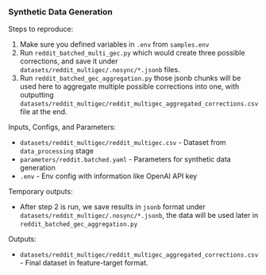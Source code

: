 ### Synthetic Data Generation

Steps to reproduce:
1. Make sure you defined variables in `.env` from `samples.env`
2. Run `reddit_batched_multi_gec.py` which would create three possible corrections, and save it under `datasets/reddit_multigec/.nosync/*.jsonb` files.
3. Run `reddit_batched_gec_aggregation.py` those jsonb chunks will be used here to aggregate multiple possible corrections into one, with outputting `datasets/reddit_multigec/reddit_multigec_aggregated_corrections.csv` file at the end.

Inputs, Configs, and Parameters:

- `datasets/reddit_multigec/reddit_multigec.csv` - Dataset from `data_processing` stage
- `parameters/reddit.batched.yaml` - Parameters for synthetic data generation
- `.env` - Env config with information like OpenAI API key

Temporary outputs:

- After step 2 is run, we save results in `jsonb` format under `datasets/reddit_multigec/.nosync/*.jsonb`, the data will be used later in `reddit_batched_gec_aggregation.py`

Outputs:

- `datasets/reddit_multigec/reddit_multigec_aggregated_corrections.csv` - Final dataset in feature-target format.
